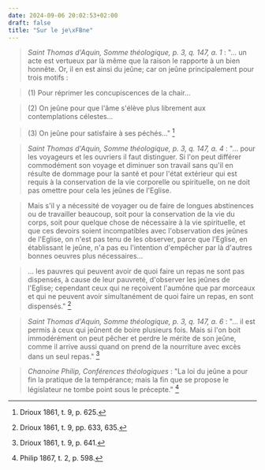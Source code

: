 ```yaml
---
date: 2024-09-06 20:02:53+02:00
draft: false
title: "Sur le je\xFBne"
---
```




> *Saint Thomas d'Aquin, Somme théologique, p. 3, q. 147, a. 1* : "... un acte est vertueux par là même que la raison le rapporte à un bien honnête. Or, il en est ainsi du jeûne; car on jeûne principalement pour trois motifs : 

> (1) Pour réprimer les concupiscences de la chair...

> (2) On jeûne pour que l'âme s'élève plus librement aux contemplations célestes...

> (3) On jeûne pour satisfaire à ses péchés..." [^1]

[^1]: Drioux 1861, t. 9, p. 625.

> *Saint Thomas d'Aquin, Somme théologique, p. 3, q. 147, a. 4* : "... pour les voyageurs et les ouvriers il faut distinguer. Si l'on peut différer commodément son voyage et diminuer son travail sans qu'il en résulte de dommage pour la santé et pour l'état extérieur qui est requis à la conservation de la vie corporelle ou spirituelle, on ne doit pas omettre pour cela les jeûnes de l'Eglise.

> Mais s'il y a nécessité de voyager ou de faire de longues abstinences ou de travailler beaucoup, soit pour la conservation de la vie du corps, soit pour quelque chose de nécessaire à la vie spirituelle, et que ces devoirs soient incompatibles avec l'observation des jeûnes de l'Eglise, on n'est pas tenu de les observer, parce que l'Eglise, en établissant le jeûne, n'a pas eu l'intention d'empêcher par là d'autres bonnes oeuvres plus nécessaires...

> ... les pauvres qui peuvent avoir de quoi faire un repas ne sont pas dispensés, à cause de leur pauvreté, d'observer les jeûnes de l'Eglise; cependant ceux qui ne reçoivent l'aumône que par morceaux et qui ne peuvent avoir simultanément de quoi faire un repas, en sont dispensés." [^2]

[^2]: Drioux 1861, t. 9, pp. 633, 635.

> *Saint Thomas d'Aquin, Somme théologique, p. 3, q. 147, a. 6* : "... il est permis à ceux qui jeûnent de boire plusieurs fois. Mais si l'on boit immodérément on peut pêcher et perdre le mérite de son jeûne, comme il arrive aussi quand on prend de la nourriture avec excès dans un seul repas." [^3]

[^3]: Drioux 1861, t. 9, p. 641.

> *Chanoine Philip, Conférences théologiques* : "La loi du jeûne a pour fin la pratique de la tempérance; mais la fin que se propose le législateur ne tombe point sous le précepte." [^4]

[^4]: Philip 1867, t. 2, p. 598. 

